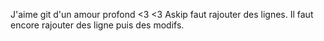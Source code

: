 J'aime git d'un amour profond <3 <3
Askip faut rajouter des lignes.
Il faut encore rajouter des ligne puis des modifs.
